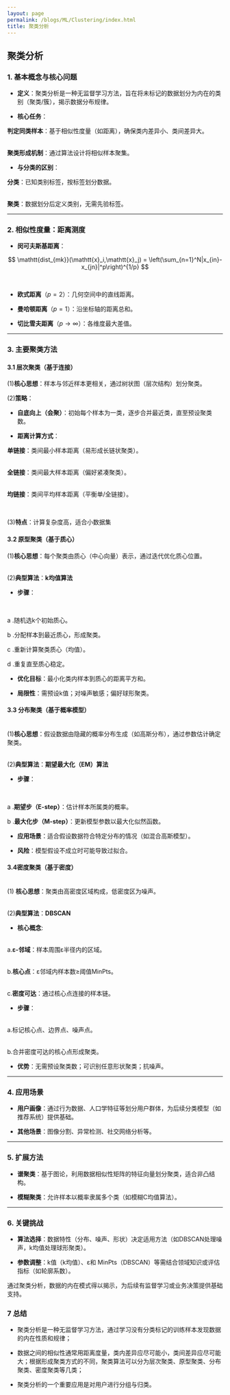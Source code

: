 ```yaml
---
layout: page
permalink: /blogs/ML/Clustering/index.html
title: 聚类分析
---
```


## 聚类分析

### **1. 基本概念与核心问题**

- **定义**：聚类分析是一种无监督学习方法，旨在将未标记的数据划分为内在的类别（聚类/簇），揭示数据分布规律。<br>

- **核心任务**：

**判定同类样本**：基于相似性度量（如距离），确保类内差异小、类间差异大。

<br>**聚类形成机制**：通过算法设计将相似样本聚集。

- **与分类的区别**：<br>

**分类**：已知类别标签，按标签划分数据。<br>  

<br>**聚类**：数据划分后定义类别，无需先验标签。<br>  

---

### **2. 相似性度量：距离测度**

- **闵可夫斯基距离**：<br>

$$
\mathtt{dist_{mk}}(\mathtt{x}_i,\mathtt{x}_j) = \left(\sum_{n=1}^N|x_{in}-x_{jn}|^p\right)^{1/p}
$$

<br>

- **欧式距离**（$p=2$）：几何空间中的直线距离。  <br>

- **曼哈顿距离**（$p=1$）：沿坐标轴的距离总和。  <br>

- **切比雪夫距离**（$p\to ∞$）：各维度最大差值。  <br>

---

### **3. 主要聚类方法**

#### **3.1 层次聚类（基于连接）**

(1)**核心思想**：样本与邻近样本更相关，通过树状图（层次结构）划分聚类。<br>

(2)**策略**：<br>

- **自底向上（会聚）**：初始每个样本为一类，逐步合并最近类，直至预设聚类数。<br>

- **距离计算方式**：<br>

**单链接**：类间最小样本距离（易形成长链状聚类）。

<br>**全链接**：类间最大样本距离（偏好紧凑聚类）。

<br>**均链接**：类间平均样本距离（平衡单/全链接）。

<br>

(3)**特点**：计算复杂度高，适合小数据集

#### **3.2 原型聚类（基于质心）**

(1)**核心思想**：每个聚类由质心（中心向量）表示，通过迭代优化质心位置。

<br>(2)**典型算法**：**k均值算法** 

- **步骤**：  <br>

<br>

a .随机选k个初始质心。<br>

b .分配样本到最近质心，形成聚类。<br>

c .重新计算聚类质心（均值）。<br>  

d .重复直至质心稳定。<br>

- **优化目标**：最小化类内样本到质心的距离平方和。<br>

- **局限性**：需预设k值；对噪声敏感；偏好球形聚类。<br>  

#### **3.3 分布聚类（基于概率模型）**

<br>(1)**核心思想**：假设数据由隐藏的概率分布生成（如高斯分布），通过参数估计确定聚类。

<br>(2)**典型算法**：**期望最大化（EM）算法**

- **步骤**：<br>  

<br>

a .**期望步（E-step）**：估计样本所属类的概率。<br>

b .**最大化步（M-step）**：更新模型参数以最大化似然函数。<br>

- **应用场景**：适合假设数据符合特定分布的情况（如混合高斯模型）。<br>

- **风险**：模型假设不成立时可能导致过拟合。<br>

#### **3.4密度聚类（基于密度）**

<br>  (1) **核心思想**：聚类由高密度区域构成，低密度区为噪声。

<br>  (2)**典型算法**：**DBSCAN**

- **核心概念**:

<br>a.**ε-邻域**：样本周围ε半径内的区域。

<br>b.**核心点**：ε邻域内样本数≥阈值MinPts。

<br>c.**密度可达**：通过核心点连接的样本链。

- **步骤**：

<br>a.标记核心点、边界点、噪声点。

<br>b.合并密度可达的核心点形成聚类。

- **优势**：无需预设聚类数；可识别任意形状聚类；抗噪声。<br>  

---

### **4. 应用场景**


- **用户画像**：通过行为数据、人口学特征等划分用户群体，为后续分类模型（如推荐系统）提供基础。<br>

- **其他场景**：图像分割、异常检测、社交网络分析等。<br>

---

### **5. 扩展方法**

- **谱聚类**：基于图论，利用数据相似性矩阵的特征向量划分聚类，适合非凸结构。<br>

- **模糊聚类**：允许样本以概率隶属多个类（如模糊C均值算法）。<br>

---

### **6. 关键挑战**

- **算法选择**：数据特性（分布、噪声、形状）决定适用方法（如DBSCAN处理噪声，k均值处理球形聚类）。<br>

- **参数调整**：k值（k均值）、ε和 MinPts（DBSCAN）等需结合领域知识或评估指标（如轮廓系数）。<br>

通过聚类分析，数据的内在模式得以揭示，为后续有监督学习或业务决策提供基础支持。<br>

### 7 总结

- 聚类分析是一种无监督学习方法，通过学习没有分类标记的训练样本发现数据的内在性质和规律；<br>

- 数据之间的相似性通常用距离度量，类内差异应尽可能小，类间差异应尽可能大；根据形成聚类方式的不同，聚类算法可以分为层次聚类、原型聚类、分布聚类、密度聚类等几类；<br>

- 聚类分析的一个重要应用是对用户进行分组与归类。<br>